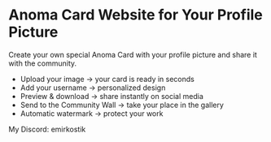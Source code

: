 # Anoma Card Website for Your Profile Picture

Create your own special Anoma Card with your profile picture and share it with the community.

- Upload your image → your card is ready in seconds
- Add your username → personalized design
- Preview & download → share instantly on social media
- Send to the Community Wall → take your place in the gallery
- Automatic watermark → protect your work

My Discord: emirkostik
